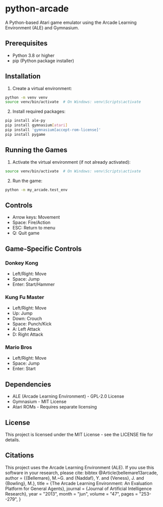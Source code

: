 # python-arcade

A Python-based Atari game emulator using the Arcade Learning Environment (ALE) and Gymnasium.

## Prerequisites
- Python 3.8 or higher
- pip (Python package installer)

## Installation

1. Create a virtual environment:
```bash
python -m venv venv
source venv/bin/activate  # On Windows: venv\Scripts\activate
```

2. Install required packages:
```bash
pip install ale-py
pip install gymnasium[atari]
pip install 'gymnasium[accept-rom-license]'
pip install pygame
```

## Running the Games

1. Activate the virtual environment (if not already activated):
```bash
source venv/bin/activate  # On Windows: venv\Scripts\activate
```

2. Run the game:
```bash
python -m my_arcade.test_env
```

## Controls
- Arrow keys: Movement
- Space: Fire/Action
- ESC: Return to menu
- Q: Quit game

## Game-Specific Controls

### Donkey Kong
- Left/Right: Move
- Space: Jump
- Enter: Start/Hammer

### Kung Fu Master
- Left/Right: Move
- Up: Jump
- Down: Crouch
- Space: Punch/Kick
- A: Left Attack
- D: Right Attack

### Mario Bros
- Left/Right: Move
- Space: Jump
- Enter: Start

## Dependencies
- ALE (Arcade Learning Environment) - GPL-2.0 License
- Gymnasium - MIT License
- Atari ROMs - Requires separate licensing

## License
This project is licensed under the MIT License - see the LICENSE file for details.

## Citations
This project uses the Arcade Learning Environment (ALE). If you use this software in your research, please cite: 
bibtex
@Article{bellemare13arcade,
author = {{Bellemare}, M.~G. and {Naddaf}, Y. and {Veness}, J. and {Bowling}, M.},
title = {The Arcade Learning Environment: An Evaluation Platform for General Agents},
journal = {Journal of Artificial Intelligence Research},
year = "2013",
month = "jun",
volume = "47",
pages = "253--279",
}
